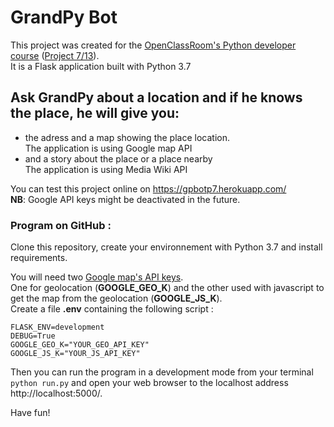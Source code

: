 # GrandPy Bot

This project was created for the [OpenClassRoom's Python developer course](https://openclassrooms.com/fr/paths/68-developpeur-dapplication-python) ([Project 7/13](https://openclassrooms.com/fr/projects/158/assignment)).<br/>
It is a Flask application built with Python 3.7

## Ask GrandPy about a location and if he knows the place, he will give you:
* the adress and a map showing the place location.<br/>
  The application is using Google map API
* and a story about the place or a place nearby<br/>
  The application is using Media Wiki API

You can test this project online on https://gpbotp7.herokuapp.com/<br/>
__NB__: Google API keys might be deactivated in the future.

### Program on GitHub :
Clone this repository, create your environnement with Python 3.7 and install requirements.<br/>

You will need two [Google map's API keys](https://cloud.google.com/maps-platform/?hl=fr&utm_source=google&utm_medium=cpc&utm_campaign=FY18-Q2-global-demandgen-paidsearchonnetworkhouseads-cs-maps_contactsal_saf&utm_content=text-ad-none-none-DEV_c-CRE_321592199697-ADGP_Hybrid+%7C+AW+SEM+%7C+BKWS+~+Google+Maps+API+EXA-KWID_43700039907225900-kwd-1952727095-userloc_20874&utm_term=KW_google%20map%20api-ST_google+map+api&gclid=Cj0KCQiArozwBRDOARIsAHo2s7sxYc1IeDzv4cuo3ZEUQPd08BclHplMC17n_CuQuv1b8KV9JBH8wiwaAkvtEALw_wcB).<br/>
 One for geolocation (**GOOGLE_GEO_K**) and the other used with javascript to get the map from the geolocation (**GOOGLE_JS_K**). <br/>
Create a file **.env** containing the following script :

```
FLASK_ENV=development
DEBUG=True
GOOGLE_GEO_K="YOUR_GEO_API_KEY"
GOOGLE_JS_K="YOUR_JS_API_KEY"
```

Then you can run the program in a development mode from your terminal `python run.py` and open your web browser to the localhost address http://localhost:5000/.<br/>

Have fun!
